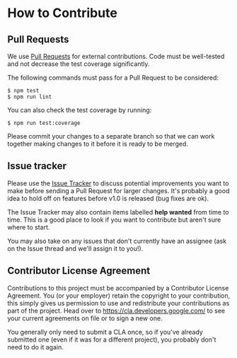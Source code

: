 # How to Contribute

## Pull Requests

We use [Pull Requests](https://help.github.com/articles/about-pull-requests/) for external contributions. Code must be well-tested and not decrease the test coverage significantly.

The following commands must pass for a Pull Request to be considered:

```
$ npm test
$ npm run lint
```

You can also check the test coverage by running:

```
$ npm run test:coverage
```

Please commit your changes to a separate branch so that we can
work together making changes to it before it is ready to be merged.

## Issue tracker

Please use the [Issue Tracker](https://github.com/google/boardgame.io/issues) to discuss potential improvements you want to make
before sending a Pull Request for larger changes. It's probably a good idea to hold off on features before v1.0 is released (bug fixes are ok).

The Issue Tracker may also contain items labelled **help wanted**
from time to time. This is a good place to look if you want to contribute but aren't sure where to start.

You may also take on any issues that don't currently have an
assignee (ask on the Issue thread and we'll assign it to you!).

## Contributor License Agreement

Contributions to this project must be accompanied by a Contributor License
Agreement. You (or your employer) retain the copyright to your contribution,
this simply gives us permission to use and redistribute your contributions as
part of the project. Head over to <https://cla.developers.google.com/> to see
your current agreements on file or to sign a new one.

You generally only need to submit a CLA once, so if you've already submitted one
(even if it was for a different project), you probably don't need to do it
again.
